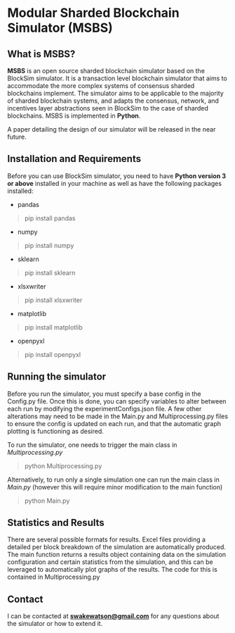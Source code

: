 # Modular Sharded Blockchain Simulator (MSBS)

## What is MSBS?
**MSBS** is an open source sharded blockchain simulator based on the BlockSim simulator. It is a transaction level blockchain simulator that aims to accommodate the more complex systems of consensus sharded blockchains implement. The simulator aims to be applicable to the majority of sharded blockchain systems, and adapts the consensus, network, and incentives layer abstractions seen in BlockSim to the case of sharded blockchains. MSBS is implemented in **Python**.

A paper detailing the design of our simulator will be released in the near future.

## Installation and Requirements

Before you can use BlockSim  simulator, you need to have **Python version 3 or above** installed in your machine as well as have the following packages installed:

- pandas 
>pip install pandas
- numpy 
>pip install numpy
- sklearn 
>pip install sklearn
- xlsxwriter
>pip install xlsxwriter
- matplotlib
>pip install matplotlib
- openpyxl
>pip install openpyxl

## Running the simulator

Before you run the simulator, you must specify a base config in the Config.py file. Once this is done, you can specify variables to alter between each run by modifying the experimentConfigs.json file. A few other alterations may need to be made in the Main.py and Multiprocessing.py files to ensure the config is updated on each run, and that the automatic graph plotting is functioning as desired.

To run the simulator, one needs to trigger the main class in *Multiprocessing.py* 
> python Multiprocessing.py

Alternatively, to run only a single simulation one can run the main class in *Main.py* (however this will require minor modification to the main function)
> python Main.py

## Statistics and Results

There are several possible formats for results. Excel files providing a detailed per block breakdown of the simulation are automatically produced. The main function returns a results object containing data on the simulation configuration and certain statistics from the simulation, and this can be leveraged to automatically plot graphs of the results. The code for this is contained in Multiprocessing.py

## Contact

I can be contacted at **swakewatson@gmail.com** for any questions about the simulator or how to extend it.
